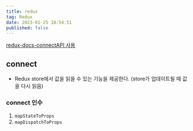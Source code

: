 ```yaml
---
title: redux
tag: Redux
date: 2023-01-25 18:54:51
published: false
---
```


[redux-docs-connectAPI 사용](https://react-redux.js.org/tutorials/connect)
[](https://codesandbox.io/s/yv6kqo1yw9?file=/src/CounterMapDispatchFn.js)

## connect

- Redux store에서 값을 읽을 수 있는 기능을 제공한다. (store가 업데이트될 때 값을 다시 읽음)

### connect 인수

1. `mapStateToProps`
2. `mapDispatchToProps`

